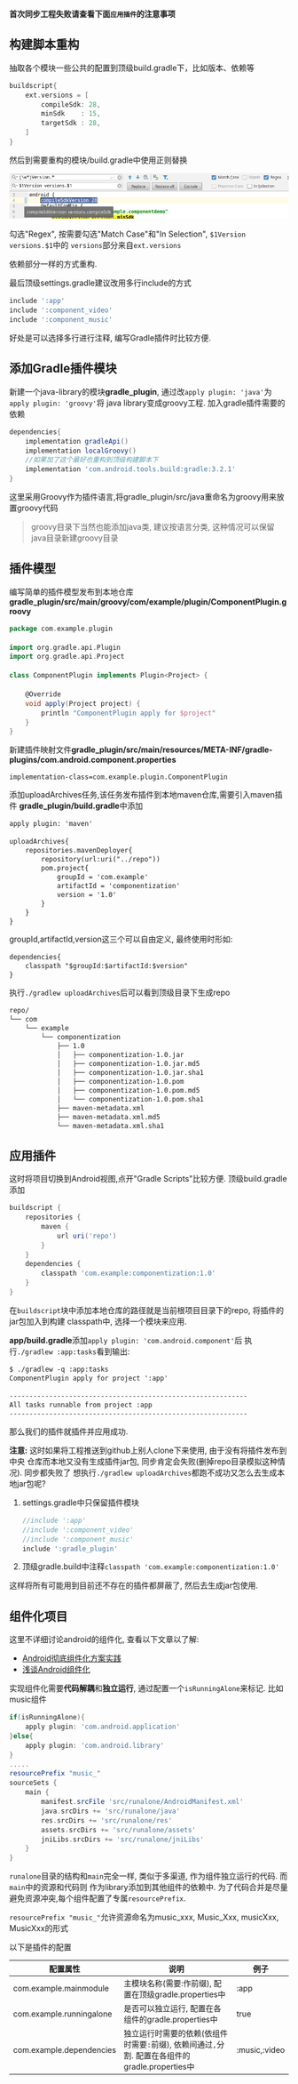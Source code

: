 
**首次同步工程失败请查看下面`应用插件`的注意事项**

## 构建脚本重构
抽取各个模块一些公共的配置到顶级build.gradle下，比如版本、依赖等
```groovy
buildscript{
    ext.versions = [
        compileSdk: 28,
        minSdk    : 15,
        targetSdk : 28,
    ]
}
```
然后到需要重构的模块/build.gradle中使用正则替换

![正则匹配替换重构公共代码](imgs/1.png)

勾选"Regex", 按需要勾选"Match Case"和"In Selection", `$1Version versions.$1`中的
`versions`部分来自`ext.versions`

依赖部分一样的方式重构.

最后顶级settings.gradle建议改用多行include的方式
```groovy
include ':app'
include ':component_video'
include ':component_music'
```
好处是可以选择多行进行注释, 编写Gradle插件时比较方便.

## 添加Gradle插件模块
新建一个java-library的模块**gradle_plugin**, 通过改`apply plugin: 'java'`为`apply plugin: 'groovy'`将
java library变成groovy工程. 加入gradle插件需要的依赖
```groovy
dependencies{
    implementation gradleApi()
    implementation localGroovy()
    //如果加了这个最好也重构到顶级构建脚本下
    implementation 'com.android.tools.build:gradle:3.2.1'
}
```

这里采用Groovy作为插件语言,将gradle_plugin/src/java重命名为groovy用来放置groovy代码
> groovy目录下当然也能添加java类, 建议按语言分类, 这种情况可以保留java目录新建groovy目录

## 插件模型

编写简单的插件模型发布到本地仓库**gradle_plugin/src/main/groovy/com/example/plugin/ComponentPlugin.groovy**
```groovy
package com.example.plugin

import org.gradle.api.Plugin
import org.gradle.api.Project

class ComponentPlugin implements Plugin<Project> {

    @Override
    void apply(Project project) {
        println "ComponentPlugin apply for $project"
    }
}
```
新建插件映射文件**gradle_plugin/src/main/resources/META-INF/gradle-plugins/com.android.component.properties**
```properties
implementation-class=com.example.plugin.ComponentPlugin
```

添加uploadArchives任务,该任务发布插件到本地maven仓库,需要引入maven插件
**gradle_plugin/build.gradle**中添加
```
apply plugin: 'maven'

uploadArchives{
    repositories.mavenDeployer{
        repository(url:uri("../repo"))
        pom.project{
            groupId = 'com.example'
            artifactId = 'componentization'
            version = '1.0'
        }
    }
}
```
groupId,artifactId,version这三个可以自由定义, 最终使用时形如:
```
dependencies{
    classpath "$groupId:$artifactId:$version"
}
```
执行`./gradlew uploadArchives`后可以看到顶级目录下生成repo
```
repo/
└── com
    └── example
        └── componentization
            ├── 1.0
            │   ├── componentization-1.0.jar
            │   ├── componentization-1.0.jar.md5
            │   ├── componentization-1.0.jar.sha1
            │   ├── componentization-1.0.pom
            │   ├── componentization-1.0.pom.md5
            │   └── componentization-1.0.pom.sha1
            ├── maven-metadata.xml
            ├── maven-metadata.xml.md5
            └── maven-metadata.xml.sha1
```

## 应用插件
这时将项目切换到Android视图,点开"Gradle Scripts"比较方便. 顶级build.gradle添加
```groovy
buildscript {
    repositories {
        maven {
            url uri('repo')
        }
    }
    dependencies {
        classpath 'com.example:componentization:1.0'
    }
}
```
在`buildscript`块中添加本地仓库的路径就是当前根项目目录下的repo, 将插件的jar包加入到构建
classpath中, 选择一个模块来应用.

**app/build.gradle**添加`apply plugin: 'com.android.component'`后
执行`./gradlew :app:tasks`看到输出:
```shell
$ ./gradlew -q :app:tasks
ComponentPlugin apply for project ':app'

------------------------------------------------------------
All tasks runnable from project :app
------------------------------------------------------------

```
那么我们的插件就插件并应用成功.

**注意:** 这时如果将工程推送到github上别人clone下来使用, 由于没有将插件发布到中央
仓库而本地又没有生成插件jar包, 同步肯定会失败(删掉repo目录模拟这种情况). 同步都失败了
想执行`./gradlew uploadArchives`都跑不成功又怎么去生成本地jar包呢?
1. settings.gradle中只保留插件模块
    ```groovy
    //include ':app'
    //include ':component_video'
    //include ':component_music'
    include ':gradle_plugin'
    ```
2. 顶级gradle.build中注释`classpath 'com.example:componentization:1.0'`

这样将所有可能用到目前还不存在的插件都屏蔽了, 然后去生成jar包使用.

## 组件化项目
这里不详细讨论android的组件化, 查看以下文章以了解:
 * [Android彻底组件化方案实践](https://www.jianshu.com/p/1b1d77f58e84)
 * [浅谈Android组件化](https://link.jianshu.com/?t=https%3A%2F%2Fmp.weixin.qq.com%2Fs%2FRAOjrpie214w0byRndczmg)

实现组件化需要**代码解耦**和**独立运行**, 通过配置一个`isRunningAlone`来标记. 比如music组件
```groovy
if(isRunningAlone){
    apply plugin: 'com.android.application'
}else{
    apply plugin: 'com.android.library'
}
.....
resourcePrefix "music_"
sourceSets {
    main {
        manifest.srcFile 'src/runalone/AndroidManifest.xml'
        java.srcDirs += 'src/runalone/java'
        res.srcDirs += 'src/runalone/res'
        assets.srcDirs += 'src/runalone/assets'
        jniLibs.srcDirs += 'src/runalone/jniLibs'
    }
}
```
`runalone`目录的结构和`main`完全一样, 类似于多渠道, 作为组件独立运行的代码. 而`main`中的资源和代码则
作为library添加到其他组件的依赖中. 为了代码合并是尽量避免资源冲突,每个组件配置了专属`resourcePrefix`.

`resourcePrefix "music_"`允许资源命名为music_xxx, Music_Xxx, musicXxx, MusicXxx的形式

以下是插件的配置


| 配置属性                     | 说明                                       | 例子            |
| ------------------------ | ---------------------------------------- | ------------- |
| com.example.mainmodule   | 主模块名称(需要:作前缀), 配置在顶级gradle.properties中   | :app          |
| com.example.runningalone | 是否可以独立运行, 配置在各组件的gradle.properties中      | true          |
| com.example.dependencies | 独立运行时需要的依赖(依组件时需要`:`前缀), 依赖间通过`,`分割. 配置在各组件的gradle.properties中 | :music,:video |

